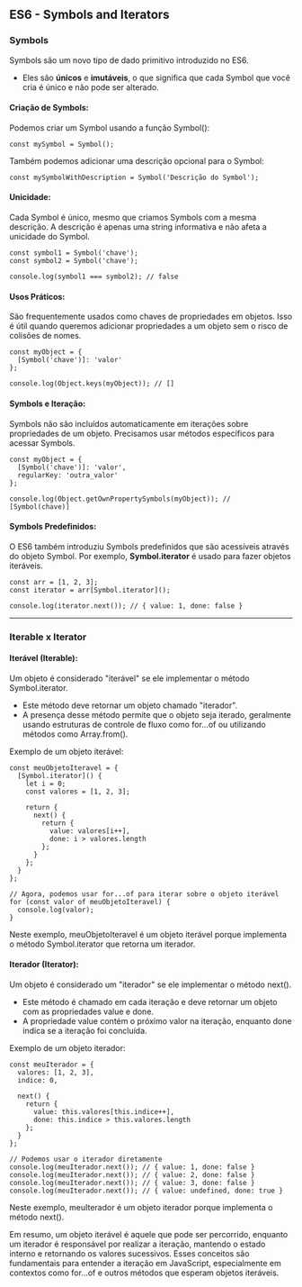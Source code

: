 ## ES6 - Symbols and Iterators

### Symbols

Symbols são um novo tipo de dado primitivo introduzido no ES6. 
- Eles são **únicos** e **imutáveis**, o que significa que cada Symbol que você cria é único e não pode ser alterado.

#### Criação de Symbols:
Podemos criar um Symbol usando a função Symbol():
```
const mySymbol = Symbol();
```
Também podemos adicionar uma descrição opcional para o Symbol:
```
const mySymbolWithDescription = Symbol('Descrição do Symbol');
```

#### Unicidade:
Cada Symbol é único, mesmo que criamos Symbols com a mesma descrição. A descrição é apenas uma string informativa e não afeta a unicidade do Symbol.
```
const symbol1 = Symbol('chave');
const symbol2 = Symbol('chave');

console.log(symbol1 === symbol2); // false
```

#### Usos Práticos:
São frequentemente usados como chaves de propriedades em objetos. Isso é útil quando queremos adicionar propriedades a um objeto sem o risco de colisões de nomes.
```
const myObject = {
  [Symbol('chave')]: 'valor'
};

console.log(Object.keys(myObject)); // []
```

#### Symbols e Iteração:
Symbols não são incluídos automaticamente em iterações sobre propriedades de um objeto. 
Precisamos usar métodos específicos para acessar Symbols.
```
const myObject = {
  [Symbol('chave')]: 'valor',
  regularKey: 'outra_valor'
};

console.log(Object.getOwnPropertySymbols(myObject)); // [Symbol(chave)]
```

#### Symbols Predefinidos:
O ES6 também introduziu Symbols predefinidos que são acessíveis através do objeto Symbol. 
Por exemplo, **Symbol.iterator** é usado para fazer objetos iteráveis.
```
const arr = [1, 2, 3];
const iterator = arr[Symbol.iterator]();

console.log(iterator.next()); // { value: 1, done: false }
```

---

### Iterable x Iterator

#### Iterável (Iterable):

Um objeto é considerado "iterável" se ele implementar o método Symbol.iterator. 

- Este método deve retornar um objeto chamado "iterador". 
- A presença desse método permite que o objeto seja iterado, geralmente usando estruturas de controle de fluxo como for...of ou utilizando métodos como Array.from().

Exemplo de um objeto iterável:
```
const meuObjetoIteravel = {
  [Symbol.iterator]() {
    let i = 0;
    const valores = [1, 2, 3];

    return {
      next() {
        return {
          value: valores[i++],
          done: i > valores.length
        };
      }
    };
  }
};

// Agora, podemos usar for...of para iterar sobre o objeto iterável
for (const valor of meuObjetoIteravel) {
  console.log(valor);
}
```
Neste exemplo, meuObjetoIteravel é um objeto iterável porque implementa o método Symbol.iterator que retorna um iterador.

#### Iterador (Iterator):

Um objeto é considerado um "iterador" se ele implementar o método next(). 

- Este método é chamado em cada iteração e deve retornar um objeto com as propriedades value e done. 
- A propriedade value contém o próximo valor na iteração, enquanto done indica se a iteração foi concluída.

Exemplo de um objeto iterador:

```
const meuIterador = {
  valores: [1, 2, 3],
  indice: 0,
  
  next() {
    return {
      value: this.valores[this.indice++],
      done: this.indice > this.valores.length
    };
  }
};

// Podemos usar o iterador diretamente
console.log(meuIterador.next()); // { value: 1, done: false }
console.log(meuIterador.next()); // { value: 2, done: false }
console.log(meuIterador.next()); // { value: 3, done: false }
console.log(meuIterador.next()); // { value: undefined, done: true }
```
Neste exemplo, meuIterador é um objeto iterador porque implementa o método next().

Em resumo, um objeto iterável é aquele que pode ser percorrido, enquanto um iterador é responsável por realizar a iteração, mantendo o estado interno e retornando os valores sucessivos. Esses conceitos são fundamentais para entender a iteração em JavaScript, especialmente em contextos como for...of e outros métodos que esperam objetos iteráveis.


